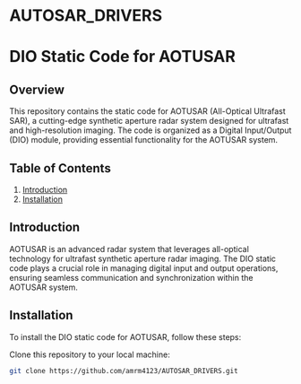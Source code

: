 # AUTOSAR_DRIVERS
# DIO Static Code for AOTUSAR

## Overview

This repository contains the static code for AOTUSAR (All-Optical Ultrafast SAR), a cutting-edge synthetic aperture radar system designed for ultrafast and high-resolution imaging. The code is organized as a Digital Input/Output (DIO) module, providing essential functionality for the AOTUSAR system.

## Table of Contents

1. [Introduction](#introduction)
2. [Installation](#installation)


## Introduction

AOTUSAR is an advanced radar system that leverages all-optical technology for ultrafast synthetic aperture radar imaging. The DIO static code plays a crucial role in managing digital input and output operations, ensuring seamless communication and synchronization within the AOTUSAR system.

## Installation

To install the DIO static code for AOTUSAR, follow these steps:

 Clone this repository to your local machine:

   ```bash
   git clone https://github.com/amrm4123/AUTOSAR_DRIVERS.git
   

